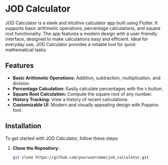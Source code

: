 # JOD Calculator

JOD Calculator is a sleek and intuitive calculator app built using Flutter. It supports basic arithmetic operations, percentage calculations, and square root functionality. The app features a modern design with a user-friendly interface, designed to make calculations easy and efficient. Ideal for everyday use, JOD Calculator provides a reliable tool for quick mathematical tasks.

## Features

- **Basic Arithmetic Operations:** Addition, subtraction, multiplication, and division.
- **Percentage Calculation:** Easily calculate percentages with the `%` button.
- **Square Root Calculation:** Compute the square root of any number.
- **History Tracking:** View a history of recent calculations.
- **Customizable UI:** Modern and visually appealing design with Poppins font.

## Installation

To get started with JOD Calculator, follow these steps:

1. **Clone the Repository:**

   ```bash
   git clone https://github.com/yourusername/jod_calculator.git
